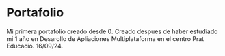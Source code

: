 ﻿# Portafolio
Mi primera portafolio creado desde 0.
Creado despues de haber estudiado mi 1 año en Desarollo de Apliaciones Multiplataforma en el centro Prat Educació.
16/09/24.
